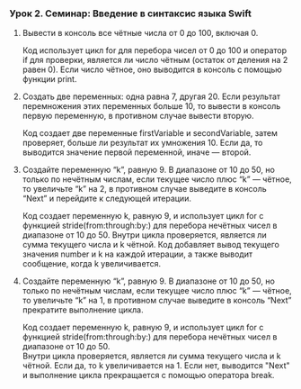 ### Урок 2. Семинар: Введение в синтаксис языка Swift

1. Вывести в консоль все чётные числа от 0 до 100, включая 0.<br>
   
   Код использует цикл for для перебора чисел от 0 до 100 и оператор if для проверки, является ли число чётным (остаток от деления на 2 равен 0). Если число чётное, оно выводится в консоль с помощью функции print.<br>

2. Создать две переменных: одна равна 7, другая 20.
Если результат перемножения этих переменных больше 10, то вывести в консоль первую переменную, в противном случае вывести вторую.<br>

   Код создает две переменные firstVariable и secondVariable, затем проверяет, больше ли результат их умножения 10. Если да, то выводится значение первой переменной, иначе — второй.

3. Создайте переменную “k”, равную 9. В диапазоне от 10 до 50, но только по нечётным числам, если текущее число плюс “k” — чётное, то увеличьте “k” на 2, в противном случае выведите в консоль “Next” и перейдите к следующей итерации.<br>
   
   Код создает переменную k, равную 9, и использует цикл for с функцией stride(from:through:by:) для перебора нечётных чисел в диапазоне от 10 до 50. Внутри цикла проверяется, является ли сумма текущего числа и k чётной. Код добавляет вывод текущего значения number и k на каждой итерации, а также выводит сообщение, когда k увеличивается.<br> 


4. Создайте переменную “k”, равную 9. В диапазоне от 10 до 50, но только по нечётным числам, если текущее число плюс “k” — чётное, то увеличьте “k” на 1, в противном случае выведите в консоль “Next” прекратите выполнение цикла.<br>

   Код создает переменную k, равную 9, и использует цикл for с функцией stride(from:through:by:) для перебора нечётных чисел в диапазоне от 10 до 50. <br>
   Внутри цикла проверяется, является ли сумма текущего числа и k чётной. Если да, то k увеличивается на 1. Если нет, выводится "Next" и выполнение цикла прекращается с помощью оператора break.